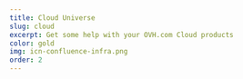 ```yaml
---
title: Cloud Universe
slug: cloud
excerpt: Get some help with your OVH.com Cloud products
color: gold
img: icn-confluence-infra.png
order: 2
---
```

